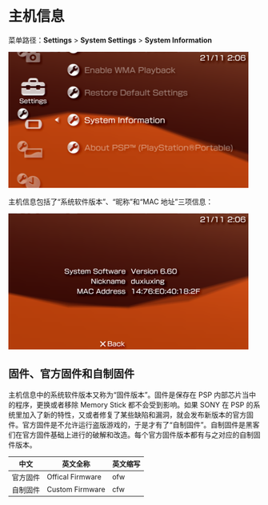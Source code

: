 # 主机信息

菜单路径：**Settings** > **System Settings** > **System Information**

![主机信息菜单](system-information.png "主机信息菜单")

主机信息包括了“系统软件版本”、“昵称”和“MAC 地址”三项信息：

![主机信息](version-6.60.png "主机信息")

## 固件、官方固件和自制固件

主机信息中的系统软件版本又称为“固件版本”。固件是保存在 PSP 内部芯片当中的程序，更换或者移除 Memory Stick 都不会受到影响。如果 SONY 在 PSP 的系统里加入了新的特性，又或者修复了某些缺陷和漏洞，就会发布新版本的官方固件。官方固件是不允许运行盗版游戏的，于是才有了“自制固件”。自制固件是黑客们在官方固件基础上进行的破解和改造。每个官方固件版本都有与之对应的自制固件版本。

| 中文 | 英文全称 | 英文缩写
| --------- | --------- | ---------
| 官方固件 | Offical Firmware | ofw
| 自制固件 | Custom Firmware | cfw
